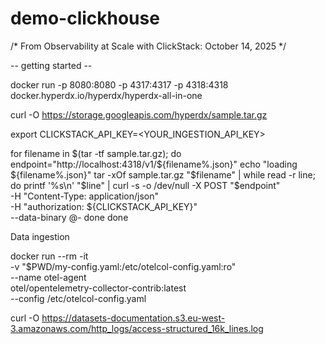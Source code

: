 # demo-clickhouse

/* From Observability at Scale with ClickStack: October 14, 2025 */

-- getting started  --

docker run -p 8080:8080 -p 4317:4317 -p 4318:4318 docker.hyperdx.io/hyperdx/hyperdx-all-in-one


curl -O https://storage.googleapis.com/hyperdx/sample.tar.gz

export CLICKSTACK_API_KEY=<YOUR_INGESTION_API_KEY>


for filename in $(tar -tf sample.tar.gz); do
  endpoint="http://localhost:4318/v1/${filename%.json}"
  echo "loading ${filename%.json}"
  tar -xOf sample.tar.gz "$filename" | while read -r line; do
    printf '%s\n' "$line" | curl -s -o /dev/null -X POST "$endpoint" \
    -H "Content-Type: application/json" \
    -H "authorization: ${CLICKSTACK_API_KEY}" \
    --data-binary @-
  done
done

Data ingestion 

docker run --rm -it \
  -v "$PWD/my-config.yaml:/etc/otelcol-config.yaml:ro" \
  --name otel-agent \
  otel/opentelemetry-collector-contrib:latest \
  --config /etc/otelcol-config.yaml

  curl -O https://datasets-documentation.s3.eu-west-3.amazonaws.com/http_logs/access-structured_16k_lines.log
  